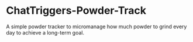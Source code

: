 # ChatTriggers-Powder-Track
A simple powder tracker to micromanage how much powder to grind every day to achieve a long-term goal.
